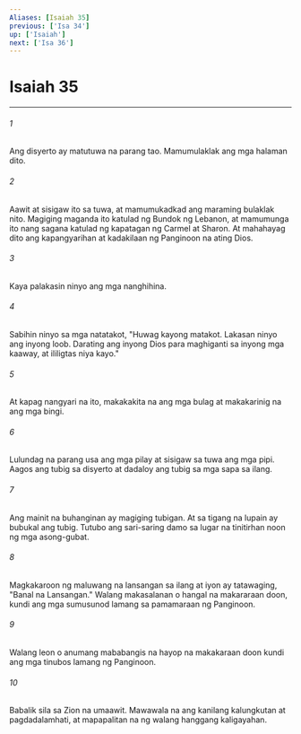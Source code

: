 ```yaml
---
Aliases: [Isaiah 35]
previous: ['Isa 34']
up: ['Isaiah']
next: ['Isa 36']
---
```

# Isaiah 35

***






















###### 1 










Ang disyerto ay matutuwa na parang tao. Mamumulaklak ang mga halaman dito. 





















###### 2 










Aawit at sisigaw ito sa tuwa, at mamumukadkad ang maraming bulaklak nito. Magiging maganda ito katulad ng Bundok ng Lebanon, at mamumunga ito nang sagana katulad ng kapatagan ng Carmel at Sharon. At mahahayag dito ang kapangyarihan at kadakilaan ng Panginoon na ating Dios. 





















###### 3 










Kaya palakasin ninyo ang mga nanghihina. 





















###### 4 










Sabihin ninyo sa mga natatakot, "Huwag kayong matakot. Lakasan ninyo ang inyong loob. Darating ang inyong Dios para maghiganti sa inyong mga kaaway, at ililigtas niya kayo." 





















###### 5 










At kapag nangyari na ito, makakakita na ang mga bulag at makakarinig na ang mga bingi. 





















###### 6 










Lulundag na parang usa ang mga pilay at sisigaw sa tuwa ang mga pipi. Aagos ang tubig sa disyerto at dadaloy ang tubig sa mga sapa sa ilang. 





















###### 7 










Ang mainit na buhanginan ay magiging tubigan. At sa tigang na lupain ay bubukal ang tubig. Tutubo ang sari-saring damo sa lugar na tinitirhan noon ng mga asong-gubat. 





















###### 8 










Magkakaroon ng maluwang na lansangan sa ilang at iyon ay tatawaging, "Banal na Lansangan." Walang makasalanan o hangal na makararaan doon, kundi ang mga sumusunod lamang sa pamamaraan ng Panginoon. 





















###### 9 










Walang leon o anumang mababangis na hayop na makakaraan doon kundi ang mga tinubos lamang ng Panginoon. 





















###### 10 










Babalik sila sa Zion na umaawit. Mawawala na ang kanilang kalungkutan at pagdadalamhati, at mapapalitan na ng walang hanggang kaligayahan.
